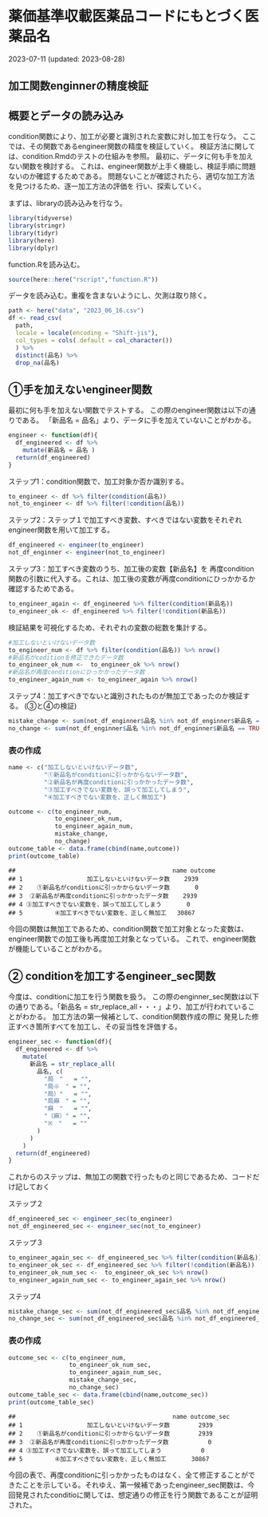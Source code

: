 薬価基準収載医薬品コードにもとづく医薬品名
================
2023-07-11 (updated: 2023-08-28)

## 加工関数enginnerの精度検証

## 概要とデータの読み込み

condition関数により、加工が必要と識別された変数に対し加工を行なう。
ここでは、その関数であるengineer関数の精度を検証していく。
検証方法に関しては、condition.Rmdのテストの仕組みを参照。
最初に、データに何も手を加えない関数を検討する。
これは、engineer関数が上手く機能し、検証手順に問題ないのか確認するためである。
問題ないことが確認されたら、適切な加工方法を見つけるため、逐一加工方法の評価を
行い、探索していく。

まずは、libraryの読み込みを行なう。

``` r
library(tidyverse)
library(stringr)
library(tidyr)
library(here)
library(dplyr)
```

function.Rを読み込む。

``` r
source(here::here("rscript","function.R"))
```

データを読み込む。重複を含まないようにし、欠測は取り除く。

``` r
path <- here("data", "2023_06_16.csv")
df <- read_csv(
  path,
  locale = locale(encoding = "Shift-jis"),
  col_types = cols(.default = col_character())
  ) %>% 
  distinct(品名) %>% 
  drop_na(品名)
```

## ①手を加えないengineer関数

最初に何も手を加えない関数でテストする。
この際のengineer関数は以下の通りである。 「新品名 =
品名」より、データに手を加えていないことがわかる。

``` r
engineer <- function(df){
  df_engineered <- df %>% 
    mutate(新品名 = 品名 )
  return(df_engineered)
} 
```

ステップ1：condition関数で、加工対象か否か識別する。

``` r
to_engineer <- df %>% filter(condition(品名)) 
not_to_engineer <- df %>% filter(!condition(品名))
```

ステップ2：ステップ１で加工すべき変数、すべきではない変数をそれぞれengineer関数を用いて加工する。

``` r
df_engineered <- engineer(to_engineer)
not_df_enginner <- engineer(not_to_engineer)
```

ステップ3：加工すべき変数のうち、加工後の変数【新品名】を
再度condition関数の引数に代入する。これは、加工後の変数が再度conditionにひっかかるか確認するためである。

``` r
to_engineer_again <- df_engineered %>% filter(condition(新品名)) 
to_engineer_ok <- df_engineered %>% filter(!condition(新品名))
```

検証結果を可視化するため、それぞれの変数の総数を集計する。

``` r
#加工しないといけないデータ数
to_engineer_num <- df %>% filter(condition(品名)) %>% nrow()
#新品名がcoditionを修正できたデータ数
to_engineer_ok_num <-  to_engineer_ok %>% nrow()
#新品名が再度conditionにひっかかったデータ数
to_engineer_again_num <- to_engineer_again %>% nrow()
```

ステップ4：加工すべきでないと識別されたものが無加工であったのか検証する。
(③と④の検証)

``` r
mistake_change <- sum(not_df_enginner$品名 %in% not_df_enginner$新品名 == FALSE)
no_change <- sum(not_df_enginner$品名 %in% not_df_enginner$新品名 == TRUE)
```

### 表の作成

``` r
name <- c("加工しないといけないデータ数",
          "①新品名がconditionに引っかからないデータ数",
          "②新品名が再度conditionに引っかかったデータ数",
          "③加工すべきでない変数を、誤って加工してしまう",
          "④加工すべきでない変数を、正しく無加工")

outcome <- c(to_engineer_num,
             to_engineer_ok_num,
             to_engineer_again_num,
             mistake_change,
             no_change)
outcome_table <- data.frame(cbind(name,outcome))
print(outcome_table)
```

    ##                                            name outcome
    ## 1                  加工しないといけないデータ数    2939
    ## 2    ①新品名がconditionに引っかからないデータ数       0
    ## 3  ②新品名が再度conditionに引っかかったデータ数    2939
    ## 4 ③加工すべきでない変数を、誤って加工してしまう       0
    ## 5         ④加工すべきでない変数を、正しく無加工   30867

今回の関数は無加工であるため、condition関数で加工対象となった変数は、
engineer関数での加工後も再度加工対象となっている。
これで、engineer関数が機能していることがわかる。

## ② conditionを加工するengineer_sec関数

今度は、conditionに加工を行う関数を扱う。
この際のenginner_sec関数は以下の通りである。「新品名 =
str_replace_all・・・」より、加工が行われていることがわかる。
加工方法の第一候補として、condition関数作成の際に
発見した修正すべき箇所すべてを加工し、その妥当性を評価する。

``` r
engineer_sec <- function(df){
  df_engineered <- df %>% 
    mutate(
      新品名 = str_replace_all(
        品名, c(
          "局　"   = "",
          "局※　" = "",
          "局）"   = "",
          "局麻　" = "",
          "麻　"   = "",
          "（麻）" = "",
          "※　"   = ""
        )
      )
    )
  return(df_engineered)
} 
```

これからのステップは、無加工の関数で行ったものと同じであるため、コードだけ記しておく

ステップ２

``` r
df_engineered_sec <- engineer_sec(to_engineer)
not_df_engineered_sec <- engineer_sec(not_to_engineer)
```

ステップ３

``` r
to_engineer_again_sec <- df_engineered_sec %>% filter(condition(新品名))
to_engineer_ok_sec <- df_engineered_sec %>% filter(!condition(新品名))
to_engineer_ok_num_sec <-  to_engineer_ok_sec %>% nrow()
to_engineer_again_num_sec <- to_engineer_again_sec %>% nrow()
```

ステップ4

``` r
mistake_change_sec <- sum(not_df_engineered_sec$品名 %in% not_df_engineered_sec$新品名 == FALSE)
no_change_sec <- sum(not_df_engineered_sec$品名 %in% not_df_engineered_sec$新品名 == TRUE)
```

### 表の作成

``` r
outcome_sec <- c(to_engineer_num,
                 to_engineer_ok_num_sec,
                 to_engineer_again_num_sec,
                 mistake_change_sec,
                 no_change_sec)
outcome_table_sec <- data.frame(cbind(name,outcome_sec))
print(outcome_table_sec)
```

    ##                                            name outcome_sec
    ## 1                  加工しないといけないデータ数        2939
    ## 2    ①新品名がconditionに引っかからないデータ数        2939
    ## 3  ②新品名が再度conditionに引っかかったデータ数           0
    ## 4 ③加工すべきでない変数を、誤って加工してしまう           0
    ## 5         ④加工すべきでない変数を、正しく無加工       30867

今回の表で、再度conditionに引っかかったものはなく、全て修正することができたことを示している。それゆえ、第一候補であったengineer_sec関数は、今回発見されたconditioに関しては、想定通りの修正を行う関数であることが証明された。
